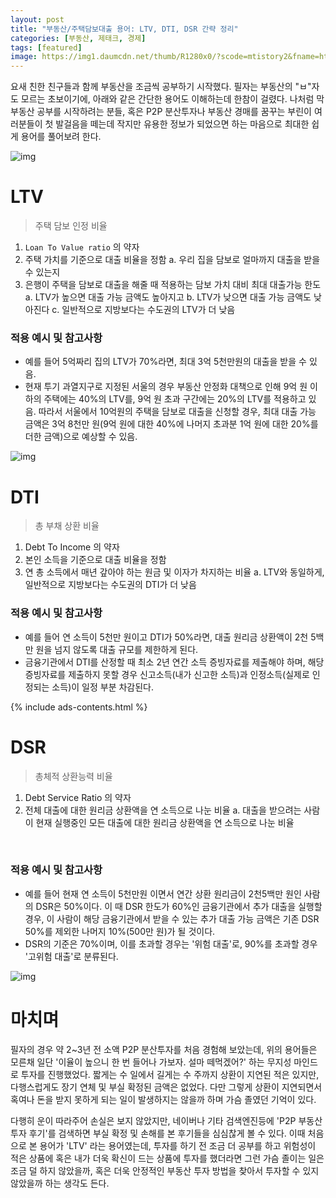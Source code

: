 ```yaml
---
layout: post
title: "부동산/주택담보대출 용어: LTV, DTI, DSR 간략 정리"
categories: [부동산, 제태크, 경제]
tags: [featured]
image: https://img1.daumcdn.net/thumb/R1280x0/?scode=mtistory2&fname=https%3A%2F%2Fblog.kakaocdn.net%2Fdn%2Fdf7Lm6%2Fbtreh1ENV90%2FahXL1wbzvAoGK7CBW4ydKk%2Fimg.webp
---
```


요새 친한 친구들과 함께 부동산을 조금씩 공부하기 시작했다. 필자는 부동산의 "ㅂ"자도 모르는 초보이기에, 아래와 같은 간단한 용어도 이해하는데 한참이 걸렸다. 나처럼 막 부동산 공부를 시작하려는 분들, 혹은 P2P 분산투자나 부동산 경매를 꿈꾸는 부린이 여러분들이 첫 발걸음을 떼는데 작지만 유용한 정보가 되었으면 하는 마음으로 최대한 쉽게 용어를 풀어보려 한다.

![img](https://img1.daumcdn.net/thumb/R1280x0/?scode=mtistory2&fname=https%3A%2F%2Fblog.kakaocdn.net%2Fdn%2FGtUBk%2Fbtreg2EbT8r%2F4lmH7PDi3VmxbyXKHncMv1%2Fimg.webp)

# LTV

> 주택 담보 인정 비율

1. `Loan To Value ratio` 의 약자
2. 주택 가치를 기준​​으로 대출 비율을 정함
   a. 우리 집을 담보로 얼마까지 대출을 받을 수 있는지
3. 은행이 주택을 담보로 대출을 해줄 때 적용하는 담보 가치 대비 최대 대출가능 한도
   a. LTV가 높으면 대출 가능 금액도 높아지고
   b. LTV가 낮으면 대출 가능 금액도 낮아진다
   c. 일반적으로 지방보다는 수도권의 LTV가 더 낮음

### 적용 예시 및 참고사항

- 예를 들어 5억짜리 집의 LTV가 70%라면, 최대 3억 5천만원의 대출을 받을 수 있음.
- 현재 투기 과열지구로 지정된 서울의 경우 부동산 안정화 대책으로 인해 9억 원 이하의 주택에는 40%의 LTV를, 9억 원 초과 구간에는 20%의 LTV를 적용하고 있음. 따라서 서울에서 10억원의 주택을 담보로 대출을 신청할 경우, 최대 대출 가능 금액은 3억 8천만 원(9억 원에 대한 40%에 나머지 초과분 1억 원에 대한 20%를 더한 금액)으로 예상할 수 있음.

![img](https://img1.daumcdn.net/thumb/R1280x0/?scode=mtistory2&fname=https%3A%2F%2Fblog.kakaocdn.net%2Fdn%2FKdlWT%2Fbtrd9kzavLz%2Fqi6aIFmFfjz0b9HKjenKIK%2Fimg.webp)

# DTI

> 총 부채 상환 비율

1. Debt To Income 의 약자
2. 본인 소득을 기준으로 대출 비율을 정함
3. 연 총 소득에서 매년 갚아야 하는 원금 및 이자가 차지하는 비율
   a. LTV와 동일하게, 일반적으로 지방보다는 수도권의 DTI가 더 낮음​

### 적용 예시 및 참고사항

- 예를 들어 연 소득이 5천만 원이고 DTI가 50%라면, 대출 원리금 상환액이 2천 5백만 원을 넘지 않도록 대출 규모를 제한하게 된다.
- 금융기관에서 DTI를 산정할 때 최소 2년 연간 소득 증빙자료를 제출해야 하며, 해당 증빙자료를 제출하지 못할 경우 신고소득(내가 신고한 소득)과 인정소득(실제로 인정되는 소득)이 일정 부분 차감된다.

{% include ads-contents.html %}

# DSR

> 총체적 상환능력 비율

1. Debt Service Ratio 의 약자
2. 전체 대출에 대한 원리금 상환액을 연 소득으로 나눈 비율
   a. 대출을 받으려는 사람이 현재 실행중인 모든 대출에 대한 원리금 상환액을 연 소득으로 나눈 비율

​

### 적용 예시 및 참고사항

- 예를 들어 현재 연 소득이 5천만원 이면서 연간 상환 원리금이 2천5백만 원인 사람의 DSR은 50%이다. 이 때 DSR 한도가 60%인 금융기관에서 추가 대출을 실행할 경우, 이 사람이 해당 금융기관에서 받을 수 있는 추가 대출 가능 금액은 기존 DSR 50%를 제외한 나머지 10%(500만 원)가 될 것이다.
- DSR의 기준은 70%이며, 이를 초과할 경우는 '위험 대출'로, 90%를 초과할 경우 '고위험 대출'로 분류된다.

![img](https://img1.daumcdn.net/thumb/R1280x0/?scode=mtistory2&fname=https%3A%2F%2Fblog.kakaocdn.net%2Fdn%2Fdf7Lm6%2Fbtreh1ENV90%2FahXL1wbzvAoGK7CBW4ydKk%2Fimg.webp)

# 마치며

필자의 경우 약 2~3년 전 소액 P2P 분산투자를 처음 경험해 보았는데, 위의 용어들은 모른채 일단 '이율이 높으니 한 번 들어나 가보자. 설마 떼먹겠어?' 하는 무지성 마인드로 투자를 진행했었다. 짧게는 수 일에서 길게는 수 주까지 상환이 지연된 적은 있지만, 다행스럽게도 장기 연체 및 부실 확정된 금액은 없었다. 다만 그렇게 상환이 지연되면서 혹여나 돈을 받지 못하게 되는 일이 발생하지는 않을까 하며 가슴 졸였던 기억이 있다.

다행히 운이 따라주어 손실은 보지 않았지만, 네이버나 기타 검색엔진등에 'P2P 부동산 투자 후기'를 검색하면 부실 확정 및 손해를 본 후기들을 심심찮게 볼 수 있다. 이때 처음으로 본 용어가 'LTV' 라는 용어였는데, 투자를 하기 전 조금 더 공부를 하고 위험성이 적은 상품에 혹은 내가 더욱 확신이 드는 상품에 투자를 했더라면 그런 가슴 졸이는 일은 조금 덜 하지 않았을까, 혹은 더욱 안정적인 부동산 투자 방법을 찾아서 투자할 수 있지 않았을까 하는 생각도 든다.
